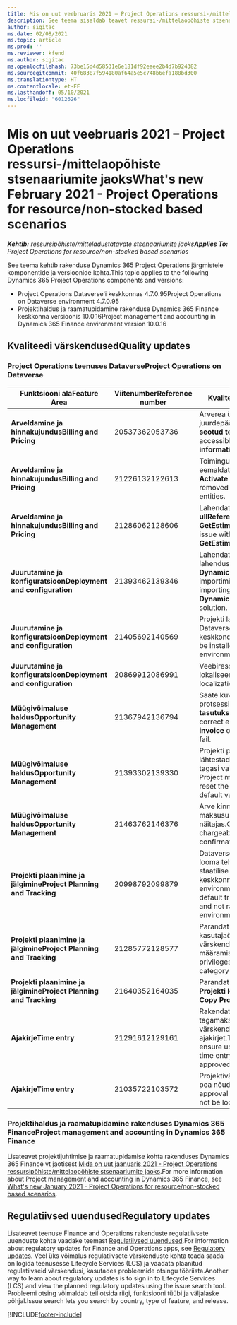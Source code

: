 ```yaml
---
title: Mis on uut veebruaris 2021 – Project Operations ressursi-/mittelaopõhiste stsenaariumite jaoks
description: See teema sisaldab teavet ressursi-/mittelaopõhiste stsenaariumite jaoks mõeldud rakenduse Project Operations 2021. aasta veebruari väljalaskes saadaolevate kvaliteedi värskenduste kohta.
author: sigitac
ms.date: 02/08/2021
ms.topic: article
ms.prod: ''
ms.reviewer: kfend
ms.author: sigitac
ms.openlocfilehash: 73be15d4d58531e6e181df92eaee2b4d7b924382
ms.sourcegitcommit: 40f68387f594180af64a5e5c748b6efa188bd300
ms.translationtype: HT
ms.contentlocale: et-EE
ms.lasthandoff: 05/10/2021
ms.locfileid: "6012626"
---
```

# <a name="whats-new-february-2021---project-operations-for-resourcenon-stocked-based-scenarios"></a><span data-ttu-id="be73d-103">Mis on uut veebruaris 2021 – Project Operations ressursi-/mittelaopõhiste stsenaariumite jaoks</span><span class="sxs-lookup"><span data-stu-id="be73d-103">What's new February 2021 - Project Operations for resource/non-stocked based scenarios</span></span>

<span data-ttu-id="be73d-104">_**Kehtib:** ressursipõhiste/mitteladustatavate stsenaariumite jaoks_</span><span class="sxs-lookup"><span data-stu-id="be73d-104">_**Applies To:** Project Operations for resource/non-stocked based scenarios_</span></span>

<span data-ttu-id="be73d-105">See teema kehtib rakenduse Dynamics 365 Project Operations järgmistele komponentide ja versioonide kohta.</span><span class="sxs-lookup"><span data-stu-id="be73d-105">This topic applies to the following Dynamics 365 Project Operations components and versions:</span></span>

- <span data-ttu-id="be73d-106">Project Operations Dataverse'i keskkonnas 4.7.0.95</span><span class="sxs-lookup"><span data-stu-id="be73d-106">Project Operations on Dataverse environment 4.7.0.95</span></span>
- <span data-ttu-id="be73d-107">Projektihaldus ja raamatupidamine rakenduse Dynamics 365 Finance keskkonna versioonis 10.0.16</span><span class="sxs-lookup"><span data-stu-id="be73d-107">Project management and accounting in Dynamics 365 Finance environment version 10.0.16</span></span> 

## <a name="quality-updates"></a><span data-ttu-id="be73d-108">Kvaliteedi värskendused</span><span class="sxs-lookup"><span data-stu-id="be73d-108">Quality updates</span></span>

### <a name="project-operations-on-dataverse"></a><span data-ttu-id="be73d-109">Project Operations teenuses Dataverse</span><span class="sxs-lookup"><span data-stu-id="be73d-109">Project Operations on Dataverse</span></span>

| <span data-ttu-id="be73d-110">**Funktsiooni ala**</span><span class="sxs-lookup"><span data-stu-id="be73d-110">**Feature Area**</span></span> | <span data-ttu-id="be73d-111">**Viitenumber**</span><span class="sxs-lookup"><span data-stu-id="be73d-111">**Reference number**</span></span> | <span data-ttu-id="be73d-112">**Kvaliteedi värskendus**</span><span class="sxs-lookup"><span data-stu-id="be73d-112">**Quality update**</span></span> |
| --- | --- | --- |
| <span data-ttu-id="be73d-113">**Arveldamine ja hinnakujundus**</span><span class="sxs-lookup"><span data-stu-id="be73d-113">**Billing and Pricing**</span></span> | <span data-ttu-id="be73d-114">2053736</span><span class="sxs-lookup"><span data-stu-id="be73d-114">2053736</span></span> | <span data-ttu-id="be73d-115">Arverea üksikasjad on nüüd juurdepääsetav jaotises **Arve** > **Arvega seotud teave**.</span><span class="sxs-lookup"><span data-stu-id="be73d-115">Invoice line details are now accessible by going to **Invoice** > **Related information**.</span></span> |
| <span data-ttu-id="be73d-116">**Arveldamine ja hinnakujundus**</span><span class="sxs-lookup"><span data-stu-id="be73d-116">**Billing and Pricing**</span></span> | <span data-ttu-id="be73d-117">2122613</span><span class="sxs-lookup"><span data-stu-id="be73d-117">2122613</span></span> | <span data-ttu-id="be73d-118">Toimingud **Aktiveeri** ja **Deaktiveeri** eemaldati **Hinnakirja** seose olemitelt.</span><span class="sxs-lookup"><span data-stu-id="be73d-118">The **Activate** and **Deactivate** actions were removed from the **Price List** association entities.</span></span> |
| <span data-ttu-id="be73d-119">**Arveldamine ja hinnakujundus**</span><span class="sxs-lookup"><span data-stu-id="be73d-119">**Billing and Pricing**</span></span> | <span data-ttu-id="be73d-120">2128606</span><span class="sxs-lookup"><span data-stu-id="be73d-120">2128606</span></span> | <span data-ttu-id="be73d-121">Lahendatud on probleem tõrkega **ullReferenceException** lisandmoodulis **GetEstimatesForProject**.</span><span class="sxs-lookup"><span data-stu-id="be73d-121">Resolved the issue with **ullReferenceException** in the **GetEstimatesForProject** plug-in.</span></span> |
| <span data-ttu-id="be73d-122">**Juurutamine ja konfiguratsioon**</span><span class="sxs-lookup"><span data-stu-id="be73d-122">**Deployment and configuration**</span></span> | <span data-ttu-id="be73d-123">2139346</span><span class="sxs-lookup"><span data-stu-id="be73d-123">2139346</span></span> | <span data-ttu-id="be73d-124">Lahendatud on probleem mittehallatava lahenduse **Dynamics365ProjectOperationsDualWrite** importimisega.</span><span class="sxs-lookup"><span data-stu-id="be73d-124">Resolved the issue with importing unmanaged **Dynamics365ProjectOperationsDualWrite** solution.</span></span> |
| <span data-ttu-id="be73d-125">**Juurutamine ja konfiguratsioon**</span><span class="sxs-lookup"><span data-stu-id="be73d-125">**Deployment and configuration**</span></span> | <span data-ttu-id="be73d-126">2140569</span><span class="sxs-lookup"><span data-stu-id="be73d-126">2140569</span></span> | <span data-ttu-id="be73d-127">Projekti lahendus ei tohi olla installitud Dataverse'i meeskondade keskkondadesse.</span><span class="sxs-lookup"><span data-stu-id="be73d-127">Project solution must not be installed in the Dataverse Teams environments.</span></span> |
| <span data-ttu-id="be73d-128">**Juurutamine ja konfiguratsioon**</span><span class="sxs-lookup"><span data-stu-id="be73d-128">**Deployment and configuration**</span></span> | <span data-ttu-id="be73d-129">2086991</span><span class="sxs-lookup"><span data-stu-id="be73d-129">2086991</span></span> | <span data-ttu-id="be73d-130">Veebiressursside piiratud kohandamise lokaliseerimine.</span><span class="sxs-lookup"><span data-stu-id="be73d-130">Restricted customizing localization of web resources.</span></span> |
| <span data-ttu-id="be73d-131">**Müügivõimaluse haldus**</span><span class="sxs-lookup"><span data-stu-id="be73d-131">**Opportunity Management**</span></span> | <span data-ttu-id="be73d-132">2136794</span><span class="sxs-lookup"><span data-stu-id="be73d-132">2136794</span></span> | <span data-ttu-id="be73d-133">Saate kuvada õige tõrketeate, kui protsessid **Arve kinnitamine** või **Arve tasutuks märkimine** nurjub.</span><span class="sxs-lookup"><span data-stu-id="be73d-133">Display the correct error message when the **Confirm invoice** or **Mark invoice as paid** processes fail.</span></span> |
| <span data-ttu-id="be73d-134">**Müügivõimaluse haldus**</span><span class="sxs-lookup"><span data-stu-id="be73d-134">**Opportunity Management**</span></span> | <span data-ttu-id="be73d-135">2139330</span><span class="sxs-lookup"><span data-stu-id="be73d-135">2139330</span></span> | <span data-ttu-id="be73d-136">Projekti projektijuhi muutmine ei tohi lähtestada omanikuks olevat ettevõtet tagasi vaikeväärtusele.</span><span class="sxs-lookup"><span data-stu-id="be73d-136">Changing the Project manager on a project must not reset the owning company back to the default value.</span></span> |
| <span data-ttu-id="be73d-137">**Müügivõimaluse haldus**</span><span class="sxs-lookup"><span data-stu-id="be73d-137">**Opportunity Management**</span></span> | <span data-ttu-id="be73d-138">2146376</span><span class="sxs-lookup"><span data-stu-id="be73d-138">2146376</span></span> | <span data-ttu-id="be73d-139">Arve kinnituselt luuakse parandatud maksusumma mittearveldatavad tegelikus näitajas.</span><span class="sxs-lookup"><span data-stu-id="be73d-139">Corrected tax amount in a non-chargeable actual is created from invoice confirmation.</span></span> |
| <span data-ttu-id="be73d-140">**Projekti plaanimine ja jälgimine**</span><span class="sxs-lookup"><span data-stu-id="be73d-140">**Project Planning and Tracking**</span></span> | <span data-ttu-id="be73d-141">2099879</span><span class="sxs-lookup"><span data-stu-id="be73d-141">2099879</span></span> | <span data-ttu-id="be73d-142">Dataverse'i keskkonna juurutamine peab looma tehingu vaikekategooria koos staatilise ID-ga ja mitte seda juhuslikult keskkonna kohta looma.</span><span class="sxs-lookup"><span data-stu-id="be73d-142">The Dataverse environment deployment must create a default transaction category with a static ID and not randomly generate one per environment.</span></span> |
| <span data-ttu-id="be73d-143">**Projekti plaanimine ja jälgimine**</span><span class="sxs-lookup"><span data-stu-id="be73d-143">**Project Planning and Tracking**</span></span> | <span data-ttu-id="be73d-144">2128577</span><span class="sxs-lookup"><span data-stu-id="be73d-144">2128577</span></span> | <span data-ttu-id="be73d-145">Parandatud on Project Service'i kasutajaõigused tehingu kategooria värskendamiseks ressursi määramisel.</span><span class="sxs-lookup"><span data-stu-id="be73d-145">Fixed the Project service user privileges to update the transaction category on a resource assignment.</span></span> |
| <span data-ttu-id="be73d-146">**Projekti plaanimine ja jälgimine**</span><span class="sxs-lookup"><span data-stu-id="be73d-146">**Project Planning and Tracking**</span></span> | <span data-ttu-id="be73d-147">2164035</span><span class="sxs-lookup"><span data-stu-id="be73d-147">2164035</span></span> | <span data-ttu-id="be73d-148">Parandatud on probleemid funktsiooniga **Projekti kopeerimine**.</span><span class="sxs-lookup"><span data-stu-id="be73d-148">Fixed issues with the **Copy Project** function.</span></span> |
| <span data-ttu-id="be73d-149">**Ajakirje**</span><span class="sxs-lookup"><span data-stu-id="be73d-149">**Time entry**</span></span> | <span data-ttu-id="be73d-150">2129161</span><span class="sxs-lookup"><span data-stu-id="be73d-150">2129161</span></span> | <span data-ttu-id="be73d-151">Rakendatakse kitsamaid piiranguid tagamaks, et kasutajad ei saaks muuta või värskendada esitatud või kinnitatud ajakirjet.</span><span class="sxs-lookup"><span data-stu-id="be73d-151">Tighter restrictions are applied to ensure users can't change and update a time entry that has been submitted or approved.</span></span> |
| <span data-ttu-id="be73d-152">**Ajakirje**</span><span class="sxs-lookup"><span data-stu-id="be73d-152">**Time entry**</span></span> | <span data-ttu-id="be73d-153">2103572</span><span class="sxs-lookup"><span data-stu-id="be73d-153">2103572</span></span> | <span data-ttu-id="be73d-154">Projektiväliste ajakirjete aja kinnitamine ei pea nõudma projekti kinnitaja rolli.</span><span class="sxs-lookup"><span data-stu-id="be73d-154">Time approval for non-project time entries must not be looking for project approver role.</span></span> |

### <a name="project-management-and-accounting-in-dynamics-365-finance"></a><span data-ttu-id="be73d-155">Projektihaldus ja raamatupidamine rakenduses Dynamics 365 Finance</span><span class="sxs-lookup"><span data-stu-id="be73d-155">Project management and accounting in Dynamics 365 Finance</span></span> 

<span data-ttu-id="be73d-156">Lisateavet projektijuhtimise ja raamatupidamise kohta rakenduses Dynamics 365 Finance vt jaotisest [Mida on uut jaanuaris 2021 - Project Operations ressursipõhiste/mittelaopõhiste stsenaariumite jaoks](whats-new-jan-2021-resource-based.md).</span><span class="sxs-lookup"><span data-stu-id="be73d-156">For more information about Project management and accounting in Dynamics 365 Finance, see [What's new January 2021 - Project Operations for resource/non-stocked based scenarios](whats-new-jan-2021-resource-based.md).</span></span>


## <a name="regulatory-updates"></a><span data-ttu-id="be73d-157">Regulatiivsed uuendused</span><span class="sxs-lookup"><span data-stu-id="be73d-157">Regulatory updates</span></span>

<span data-ttu-id="be73d-158">Lisateavet teenuse Finance and Operations rakenduste regulatiivsete uuenduste kohta vaadake teemast [Regulatiivsed uuendused](/dynamics365/finance/localizations/regulatory-updates).</span><span class="sxs-lookup"><span data-stu-id="be73d-158">For information about regulatory updates for Finance and Operations apps, see [Regulatory updates](/dynamics365/finance/localizations/regulatory-updates).</span></span> <span data-ttu-id="be73d-159">Veel üks võimalus regulatiivsete värskenduste kohta teada saada on logida teenusesse Lifecycle Services (LCS) ja vaadata plaanitud regulatiivseid värskendusi, kasutades probleemide otsingu tööriista.</span><span class="sxs-lookup"><span data-stu-id="be73d-159">Another way to learn about regulatory updates is to sign in to Lifecycle Services (LCS) and view the planned regulatory updates using the issue search tool.</span></span> <span data-ttu-id="be73d-160">Probleemi otsing võimaldab teil otsida riigi, funktsiooni tüübi ja väljalaske põhjal.</span><span class="sxs-lookup"><span data-stu-id="be73d-160">Issue search lets you search by country, type of feature, and release.</span></span>


[!INCLUDE[footer-include](../includes/footer-banner.md)]